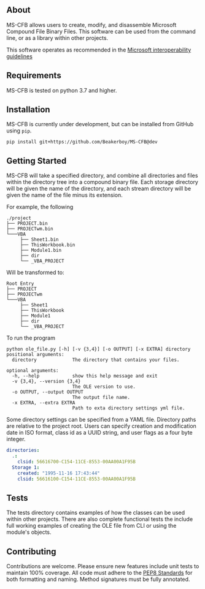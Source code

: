 ## About
MS-CFB allows users to create, modify, and disassemble Microsoft Compound File Binary Files. This software can be used from the command line, or as a library within other projects.

This software operates as recommended in the [Microsoft interoperability guidelines](https://winprotocoldoc.blob.core.windows.net/productionwindowsarchives/MS-CFB/%5bMS-CFB%5d.pdf) 

## Requirements
MS-CFB is tested on python 3.7 and higher.

## Installation
MS-CFB is currently under development, but can be installed from GitHub using `pip`.
```
pip install git+https://github.com/Beakerboy/MS-CFB@dev
```

## Getting Started
MS-CFB will take a specified directory, and combine all directories and files within the directory tree into a compound binary file. Each storage directory will be given the name of the directory, and each stream directory will be given the name of the file minus its extension.

For example, the following
```
./project
├── PROJECT.bin
├── PROJECTwm.bin
└───VBA
     ├── Sheet1.bin
     ├── ThisWorkbook.bin
     ├── Module1.bin
     ├── dir
     └── _VBA_PROJECT
```

Will be transformed to:
```
Root Entry
├── PROJECT
├── PROJECTwm
└───VBA
     ├── Sheet1
     ├── ThisWorkbook
     ├── Module1
     ├── dir
     └── _VBA_PROJECT
```
To run the program
```
python ole_file.py [-h] [-v {3,4}] [-o OUTPUT] [-x EXTRA] directory
positional arguments:
  directory             The directory that contains your files.

optional arguments:
  -h, --help            show this help message and exit
  -v {3,4}, --version {3,4}
                        The OLE version to use.
  -o OUTPUT, --output OUTPUT
                        The output file name.
  -x EXTRA, --extra EXTRA
                        Path to exta directory settings yml file.
```

Some directory settings can be specified from a YAML file. Directory paths are relative to the project root. Users can specify creation and modification date in ISO format, class id as a UUID string, and user flags as a four byte integer.
```yaml
directories:
  .:
    clsid: 56616700-C154-11CE-8553-00AA00A1F95B
  Storage 1:
    created: "1995-11-16 17:43:44"
    clsid: 56616100-C154-11CE-8553-00AA00A1F95B
```

## Tests
The tests directory contains examples of how the classes can be used within other projects. There are also complete functional tests the include full working examples of creating the OLE file from CLI or using the module's objects.

## Contributing
Contributions are welcome. Please ensure new features include unit tests to maintain 100% coverage. All code must adhere to the [PEP8 Standards](https://peps.python.org/pep-0008/) for both formatting and naming. Method signatures must be fully annotated.

